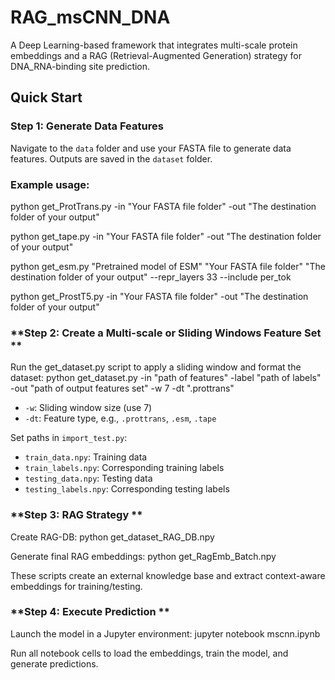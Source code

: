 # RAG_msCNN_DNA

A Deep Learning-based framework that integrates multi-scale protein embeddings and a RAG (Retrieval-Augmented Generation) strategy for DNA_RNA-binding site prediction.

## Quick Start
### **Step 1: Generate Data Features**
Navigate to the `data` folder and use your FASTA file to generate data features. Outputs are saved in the `dataset` folder.

### **Example usage:**
python get_ProtTrans.py -in "Your FASTA file folder" -out "The destination folder of your output"

python get_tape.py -in "Your FASTA file folder" -out "The destination folder of your output"

python get_esm.py "Pretrained model of ESM" "Your FASTA file folder" "The destination folder of your output" --repr_layers 33 --include per_tok

python get_ProstT5.py -in "Your FASTA file folder" -out "The destination folder of your output"


### **Step 2: Create a Multi-scale or Sliding Windows Feature Set  **
Run the get_dataset.py script to apply a sliding window and format the dataset:
python get_dataset.py -in "path of features" -label "path of labels" -out "path of output features set" -w 7 -dt ".prottrans"


- `-w`: Sliding window size (use 7)  
- `-dt`: Feature type, e.g., `.prottrans`, `.esm`, `.tape`

Set paths in `import_test.py`:
- `train_data.npy`: Training data  
- `train_labels.npy`: Corresponding training labels  
- `testing_data.npy`: Testing data  
- `testing_labels.npy`: Corresponding testing labels

### **Step 3: RAG Strategy  **
Create RAG-DB:
python get_dataset_RAG_DB.npy



Generate final RAG embeddings:
python get_RagEmb_Batch.npy



These scripts create an external knowledge base and extract context-aware embeddings for training/testing.

### **Step 4: Execute Prediction  **
Launch the model in a Jupyter environment:
jupyter notebook mscnn.ipynb



Run all notebook cells to load the embeddings, train the model, and generate predictions.
